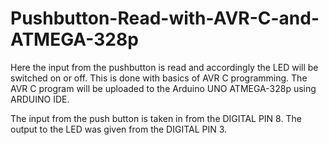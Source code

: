 # Pushbutton-Read-with-AVR-C-and-ATMEGA-328p
Here the input from the pushbutton is read and accordingly the LED will be switched on or off. 
This is done with basics of AVR C programming.
The AVR C program will be uploaded to the Arduino UNO ATMEGA-328p using ARDUINO IDE. 

The input from the push button is taken in from the DIGITAL PIN 8.
The output to the LED was given from the DIGITAL PIN 3.
